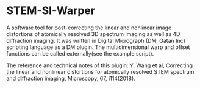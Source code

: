 # STEM-SI-Warper

A software tool for post-correcting the linear and nonlinear image distortions of atomically resolved 3D spectrum imaging as well as 4D diffraction imaging. It was written in Digital Micrograph (DM, Gatan Inc) scripting language as a DM plugin. The multidimensional warp and offset functions can be called externally(see the example script).

The reference and technical notes of this plugin: Y. Wang et al, Correcting the linear and nonlinear distortions for atomically resolved STEM spectrum and diffraction imaging, Microscopy, 67, i114(2018).
